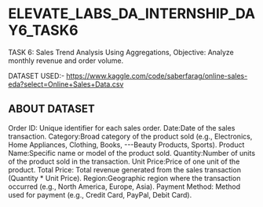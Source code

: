 # ELEVATE_LABS_DA_INTERNSHIP_DAY6_TASK6
TASK 6: Sales Trend Analysis Using Aggregations, Objective: Analyze monthly revenue and order volume.

DATASET USED:- https://www.kaggle.com/code/saberfarag/online-sales-eda?select=Online+Sales+Data.csv

## ABOUT DATASET
Order ID: Unique identifier for each sales order.
Date:Date of the sales transaction.
Category:Broad category of the product sold (e.g., Electronics, Home Appliances, Clothing, Books, ---Beauty Products, Sports).
Product Name:Specific name or model of the product sold.
Quantity:Number of units of the product sold in the transaction.
Unit Price:Price of one unit of the product.
Total Price: Total revenue generated from the sales transaction (Quantity * Unit Price).
Region:Geographic region where the transaction occurred (e.g., North America, Europe, Asia).
Payment Method: Method used for payment (e.g., Credit Card, PayPal, Debit Card).
